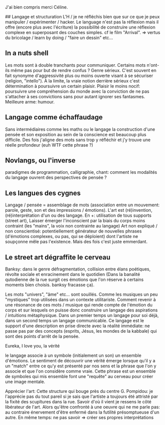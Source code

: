 J'ai bien compris merci Céline.

## Langage et structuration
L'H / je ne réfléchis bien que sur ce que je peux manipuler / expérimenter / hacker. Le language n'est pas la réflexion mais il offre (encore plus avec l'écriture)
la possibilité de construire une réflexion complexe en superposant des couches simples.
cf le film "Arrival". => vertus du bricolage / learn by doing / "faire un dessin" etc...

## In a nuts shell
Les mots sont à double tranchants pour communiquer. Certains mots n'ont-ils même pas pour but de rendre confus ?
Genre sérieux. C'est souvent en fait synonyme d'aggressivité plus ou moins ouverte visant à se sécuriser (religion, "intello").
A la limite, la vraie notion derrière sérieux c'est détermination à poursuivre un certain plaisir. Plaisir le moins nocif:
poursuivre une compréhension du monde avec la conviction de ne pas s'attacher à ses convictions sans pour autant ignorer
ses fantasmes. Meilleure arme: humour.

## Langage comme échaffaudage
Sans intermédiaires comme les maths ou le langage la construction d'une pensée et son exposition au sein de la conscience est beaucoup plus difficile. Des fois j'aligne des mots sans trop y réfléchir et j'y trouve une réelle profondeur (euh WTF cette phrase ?)

## Novlangs, ou l'inverse
paradigmes de programmation, calligraphie, chant: comment les modalités du langage ouvrent des perspectives de pensée ?

## Les langues des cygnes
Langage / pensée = assemblage de mots (association entre un mouvement: parole, geste, son et des impressions / émotions). L'art est (ré)invention, (ré)interprétation d'un ou des langage. En +: utilisation de tous supports (street art), Laisser émerger l'inconscient par la biais du corps moins contraint (les "mains", la voix non contrainte au langage)
Art non expliqué / non conscientisé: potentiellement générateur de nouvelles phrases (d'émotions complexes, ou pas, qui se déploient) dont l'artiste ne soupçonne mêle pas l'existence.
Mais des fois c'est juste emmerdant.

## Le street art dégraffite le cerveau
Banksy: dans le genre défragmentation, collision entre élans poétiques, révolte sociale et enracinement dans le quotidien (Dans la banalité qutodienne de la rue surgit ces émotions que l'on réserve à certains moments bien choisis. banksy fracasse ça).

Les mots "univers", "âme" etc... sont souillés. Comme les musiques un peu "mystiques" trop utilisées dans un contexte
utilitariste. Comment revenir à une résonance de ces mots / musique qui rende compte de l'émotion du corps et sur lesquels
on puisse donc construire un langage des aspirations / intuitions métaphysique. Dans un premier temps un langage pour soi déjà,
dans un second temps un langage communicable. Ce langage est le support d'une description en prise directe avec la réalité
immédiate: ne passe pas par des concepts (esprits, Jésus, les mondes de la kabbale) qui sont des points d'arrêt de la pensée.


Eureka, I love you, la vérité

le langage associe à un symbole (initialement un son) un ensemble d'émotions. Le sentiment de découvrir une vérité émerge lorsque qu'il y a un "match" entre ce qu'y est présenté par nos sens et la phrase que l'on y associe et que l'on considère comme vraie. Cette phrase est un ensemble de symboles qui mis ensemble font une "requête" au cerveau pour créer une image mentale.

Apprécier l'art:
Cette structure qui bouge près du centre G. Pompidou: je l'apprécie pas du tout pareil si je sais que l'artiste a toujours été attristé par la fixité des scupltures dans la rue. Savoir d'où il vient je ressens le côté libérateur de l'art. Alors qu'être confronté à une oeuvre qui ne me parle pas: au contraire énervement d'être enfermé dans la futilité présomptueuse d'un autre.
En même temps: ne pas savoir => créer ses propres interprétations

